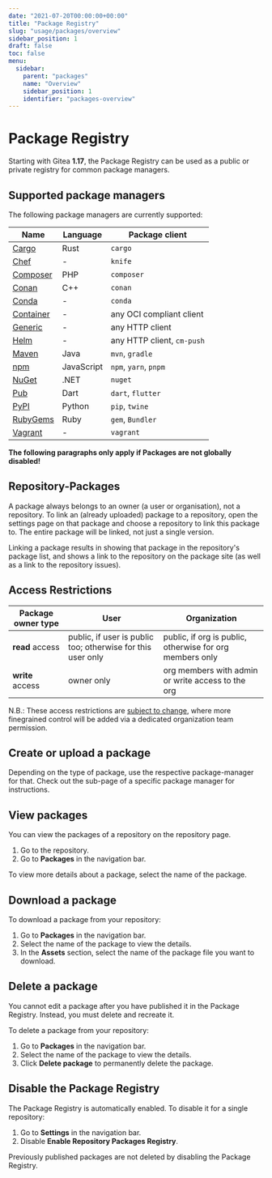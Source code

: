 ```yaml
---
date: "2021-07-20T00:00:00+00:00"
title: "Package Registry"
slug: "usage/packages/overview"
sidebar_position: 1
draft: false
toc: false
menu:
  sidebar:
    parent: "packages"
    name: "Overview"
    sidebar_position: 1
    identifier: "packages-overview"
---
```


# Package Registry

Starting with Gitea **1.17**, the Package Registry can be used as a public or private registry for common package managers.

## Supported package managers

The following package managers are currently supported:

| Name | Language | Package client |
| ---- | -------- | -------------- |
| [Cargo](packages/cargo.md) | Rust | `cargo` |
| [Chef](packages/chef.md) | - | `knife` |
| [Composer](packages/composer.md) | PHP | `composer` |
| [Conan](packages/conan.md) | C++ | `conan` |
| [Conda](packages/conda.md) | - | `conda` |
| [Container](packages/container.md) | - | any OCI compliant client |
| [Generic](packages/generic.md) | - | any HTTP client |
| [Helm](packages/helm.md) | - | any HTTP client, `cm-push` |
| [Maven](packages/maven.md) | Java | `mvn`, `gradle` |
| [npm](packages/npm.md) | JavaScript | `npm`, `yarn`, `pnpm` |
| [NuGet](packages/nuget.md) | .NET | `nuget` |
| [Pub](packages/pub.md) | Dart | `dart`, `flutter` |
| [PyPI](packages/pypi.md) | Python | `pip`, `twine` |
| [RubyGems](packages/rubygems.md) | Ruby | `gem`, `Bundler` |
| [Vagrant](packages/vagrant.md) | - | `vagrant` |

**The following paragraphs only apply if Packages are not globally disabled!**

## Repository-Packages

A package always belongs to an owner (a user or organisation), not a repository.
To link an (already uploaded) package to a repository, open the settings page
on that package and choose a repository to link this package to.
The entire package will be linked, not just a single version.

Linking a package results in showing that package in the repository's package list,
and shows a link to the repository on the package site (as well as a link to the repository issues).

## Access Restrictions

| Package owner type | User | Organization |
|--------------------|------|--------------|
| **read** access    | public, if user is public too; otherwise for this user only | public, if org is public, otherwise for org members only |
| **write** access   | owner only | org members with admin or write access to the org |

N.B.: These access restrictions are [subject to change](https://github.com/go-gitea/gitea/issues/19270), where more finegrained control will be added via a dedicated organization team permission.

## Create or upload a package

Depending on the type of package, use the respective package-manager for that. Check out the sub-page of a specific package manager for instructions.

## View packages

You can view the packages of a repository on the repository page.

1. Go to the repository.
1. Go to **Packages** in the navigation bar.

To view more details about a package, select the name of the package.

## Download a package

To download a package from your repository:

1. Go to **Packages** in the navigation bar.
1. Select the name of the package to view the details.
1. In the **Assets** section, select the name of the package file you want to download.

## Delete a package

You cannot edit a package after you have published it in the Package Registry. Instead, you
must delete and recreate it.

To delete a package from your repository:

1. Go to **Packages** in the navigation bar.
1. Select the name of the package to view the details.
1. Click **Delete package** to permanently delete the package.

## Disable the Package Registry

The Package Registry is automatically enabled. To disable it for a single repository:

1. Go to **Settings** in the navigation bar.
1. Disable **Enable Repository Packages Registry**.

Previously published packages are not deleted by disabling the Package Registry.
